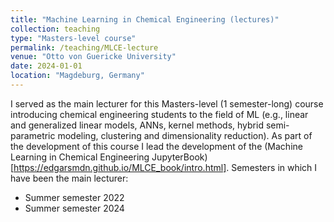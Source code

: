 ```yaml
---
title: "Machine Learning in Chemical Engineering (lectures)"
collection: teaching
type: "Masters-level course"
permalink: /teaching/MLCE-lecture
venue: "Otto von Guericke University"
date: 2024-01-01
location: "Magdeburg, Germany"
---
```


I served as the main lecturer for this Masters-level (1 semester-long) course introducing chemical engineering students to the field of ML (e.g., linear and generalized linear models, ANNs, kernel methods, hybrid semi-parametric modeling, clustering and dimensionality reduction). As part of the development of this course I lead the development of the (Machine Learning in Chemical Engineering JupyterBook)[https://edgarsmdn.github.io/MLCE_book/intro.html].
Semesters in which I have been the main lecturer:
* Summer semester 2022
* Summer semester 2024
